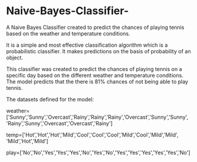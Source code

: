 # Naive-Bayes-Classifier-
A Naive Bayes Classifier created to predict the chances of playing tennis based on the weather and temperature conditions.


It is a simple and most effective classification algorithm which is a probabilistic classifier. It makes predictions on the basis of probability of an object.


This classifier was created to predict the chances of playing tennis on a specific day based on the different weather and temperature conditions. The model predicts that the there is 81% chances of not being able to play tennis. 


The datasets defined for the model:


weather=['Sunny','Sunny','Overcast','Rainy','Rainy','Rainy','Overcast','Sunny','Sunny',
         'Rainy','Sunny','Overcast','Overcast','Rainy']
         
         
temp=['Hot','Hot','Hot','Mild','Cool','Cool','Cool','Mild','Cool','Mild','Mild',
      'Mild','Hot','Mild']
      
      
play=['No','No','Yes','Yes','Yes','No','Yes','No','Yes','Yes','Yes','Yes','Yes','No']
